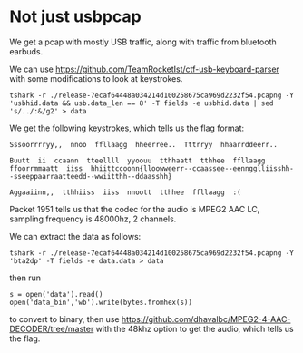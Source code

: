 # Not just usbpcap

We get a pcap with mostly USB traffic, along with traffic from bluetooth earbuds.

We can use https://github.com/TeamRocketIst/ctf-usb-keyboard-parser with some modifications to look at keystrokes.
```
tshark -r ./release-7ecaf64448a034214d100258675ca969d2232f54.pcapng -Y 'usbhid.data && usb.data_len == 8' -T fields -e usbhid.data | sed 's/../:&/g2' > data
```
We get the following keystrokes, which tells us the flag format:
```
Sssoorrrryy,,  nnoo  ffllaagg  hheerree..  Tttrryy  hhaarrddeerr..

Buutt  ii  ccaann  tteellll  yyoouu  tthhaatt  tthhee  ffllaagg  ffoorrmmaatt  iiss  hhiittccoonn{lloowweerr--ccaassee--eenngglliisshh--sseeppaarraatteedd--wwiitthh--ddaasshh}

Aggaaiinn,,  tthhiiss  iiss  nnoott  tthhee  ffllaagg  :(
```

Packet 1951 tells us that the codec for the audio is MPEG2 AAC LC, sampling frequency is 48000hz, 2 channels.

We can extract the data as follows:
```
tshark -r ./release-7ecaf64448a034214d100258675ca969d2232f54.pcapng -Y 'bta2dp' -T fields -e data.data > data
```
then run
```
s = open('data').read()
open('data_bin','wb').write(bytes.fromhex(s))
```
to convert to binary, then use https://github.com/dhavalbc/MPEG2-4-AAC-DECODER/tree/master with the 48khz option to get the audio, which tells us the flag.

